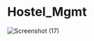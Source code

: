 # Hostel_Mgmt
![Screenshot (17)](https://github.com/tejashsingh/Hostel_Mgmt/assets/97391977/98d5a6ba-9b0d-4e84-b23d-3d8bbbb2ccb1)
